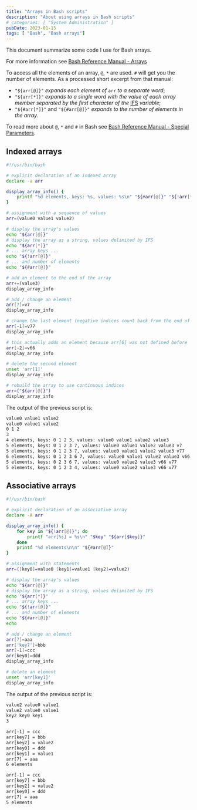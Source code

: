 ```yaml
---
title: "Arrays in Bash scripts"
description: "About using arrays in Bash scripts"
# categories: [ "System Administration" ]
pubDate: 2023-01-15
tags: [ "Bash", "Bash arrays"]
---
```


This document summarize some code I use for Bash arrays.

For more information see [Bash Reference Manual - Arrays](https://www.gnu.org/software/bash/manual/html_node/Arrays.html)

To access all the elements of an array, `@`, `*` are used. `#` will get you the number of elements. As a processed short excerpt from that manual:

- `"${arr[@]}"` *expands each element of* `arr` *to a separate word*;
- `"${arr[*]}"` *expands to a single word with the value of each array member separated by the first character of the* [IFS](https://www.gnu.org/software/bash/manual/bash.html#index-IFS) *variable*;
- `"${#arr[*]}"` and `"${#arr[@]}"` *expands to the number of elements in the array*.

To read more about `@`, `*` and `#` in Bash see [Bash Reference Manual - Special Parameters](https://www.gnu.org/software/bash/manual/html_node/Special-Parameters.html).

## Indexed arrays

```sh
#!/usr/bin/bash

# explicit declaration of an indexed array
declare -a arr

display_array_info() {
    printf "%d elements, keys: %s, values: %s\n" "${#arr[@]}" "${!arr[*]}" "${arr[*]}"
}

# assignment with a sequence of values
arr=(value0 value1 value2)

# display the array's values
echo "${arr[@]}"
# display the array as a string, values delimited by IFS
echo "${arr[*]}"
# ... array keys ...
echo "${!arr[@]}"
# ... and number of elements
echo "${#arr[@]}"

# add an element to the end of the array
arr+=(value3)
display_array_info

# add / change an element
arr[7]=v7
display_array_info

# change the last element (negative indices count back from the end of the array)
arr[-1]=v77
display_array_info

# this actually adds an element because arr[6] was not defined before
arr[-2]=v66
display_array_info

# delete the second element
unset 'arr[1]'
display_array_info

# rebuild the array to use continuous indices
arr=("${arr[@]}")
display_array_info
```

The output of the previous script is:

```txt
value0 value1 value2
value0 value1 value2
0 1 2
3
4 elements, keys: 0 1 2 3, values: value0 value1 value2 value3
5 elements, keys: 0 1 2 3 7, values: value0 value1 value2 value3 v7
5 elements, keys: 0 1 2 3 7, values: value0 value1 value2 value3 v77
6 elements, keys: 0 1 2 3 6 7, values: value0 value1 value2 value3 v66 v77
5 elements, keys: 0 2 3 6 7, values: value0 value2 value3 v66 v77
5 elements, keys: 0 1 2 3 4, values: value0 value2 value3 v66 v77
```

## Associative arrays

```sh
#!/usr/bin/bash

# explicit declaration of an associative array
declare -A arr

display_array_info() {
    for key in "${!arr[@]}"; do
        printf "arr[%s] = %s\n" "$key" "${arr[$key]}"
    done
    printf "%d elements\n\n" "${#arr[@]}"
}

# assignment with statements
arr=([key0]=value0 [key1]=value1 [key2]=value2)

# display the array's values
echo "${arr[@]}"
# display the array as a string, values delimited by IFS
echo "${arr[*]}"
# ... array keys ...
echo "${!arr[@]}"
# ... and number of elements
echo "${#arr[@]}"
echo

# add / change an element
arr[7]=aaa
arr['key7']=bbb
arr[-1]=ccc
arr[key0]=ddd
display_array_info

# delete an element
unset 'arr[key1]'
display_array_info
```

The output of the previous script is:

```txt
value2 value0 value1
value2 value0 value1
key2 key0 key1
3

arr[-1] = ccc
arr[key7] = bbb
arr[key2] = value2
arr[key0] = ddd
arr[key1] = value1
arr[7] = aaa
6 elements

arr[-1] = ccc
arr[key7] = bbb
arr[key2] = value2
arr[key0] = ddd
arr[7] = aaa
5 elements
```
